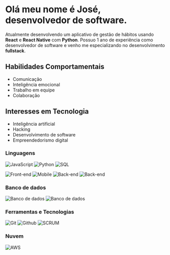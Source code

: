 # Olá meu nome é José, desenvolvedor de software.

Atualmente desenvolvendo um aplicativo de gestão de hábitos usando **React** e **React Native** com **Python**. Possuo 1 ano de experiência como desenvolvedor de software e venho me especializando no desenvolvimento **fullstack**.

## Habilidades Comportamentais
- Comunicação
- Inteligência emocional
- Trabalho em equipe
- Colaboração

## Interesses em Tecnologia
- Inteligência artificial
- Hacking
- Desenvolvimento de software
- Empreendedorismo digital

### Linguagens
![JavaScript](https://img.shields.io/badge/JavaScript-ES6-yellow)
![Python](https://img.shields.io/badge/Python-3.10-blue)
![SQL](https://img.shields.io/badge/SQL-MySQL-lightgrey)

![Front-end](https://img.shields.io/badge/Front--end-React-61DBFB) ![Mobile](https://img.shields.io/badge/Mobile-React%20Native-61DBFB)
![Back-end](https://img.shields.io/badge/Back--end-Django-0C4B33) ![Back-end](https://img.shields.io/badge/Back--end-Flask-000000)

### Banco de dados
![Banco de dados](https://img.shields.io/badge/Banco%20de%20dados-MySQL-orange)
![Banco de dados](https://img.shields.io/badge/Banco%20de%20dados-PostgreSQL-blue)

### Ferramentas e Tecnologias
![Git](https://img.shields.io/badge/Git-2C3E50)
![Github](https://img.shields.io/badge/Github-black)
![SCRUM](https://img.shields.io/badge/SCRUM-6AB04A)

### Nuvem
![AWS](https://img.shields.io/badge/AWS-232F3E)
